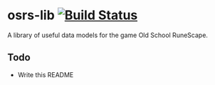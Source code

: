 # osrs-lib [![Build Status](https://travis-ci.org/hammerforgedcode/osrs-lib.svg?branch=master)](https://travis-ci.org/hammerforgedcode/osrs-lib)

A library of useful data models for the game Old School RuneScape.

## Todo
* Write this README

